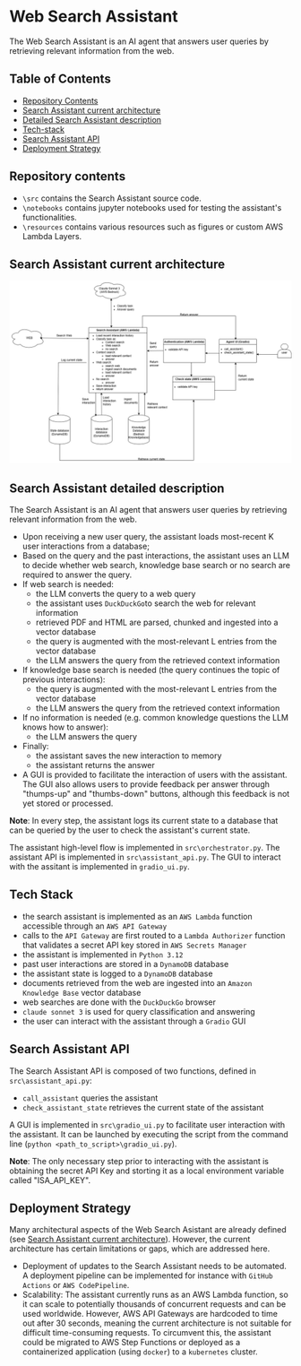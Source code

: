 # Web Search Assistant

The Web Search Assistant is an AI agent that answers user queries by retrieving relevant information from the web.

## Table of Contents

  - [Repository Contents](#Repository-contents)
  - [Search Assistant current architecture](#Search-Assistant-current-architecture)
  - [Detailed Search Assistant description](#detailed-Search-Assistant-description)
  - [Tech-stack](#Tech-stack)
  - [Search Assistant API](#Search-Assistant-API)
  - [Deployment Strategy](#Deployment-Strategy)

## Repository contents

  - `\src` contains the Search Assistant source code.
  - `\notebooks` contains jupyter notebooks used for testing the assistant's functionalities.
  - `\resources` contains various resources such as figures or custom AWS Lambda Layers.

## Search Assistant current architecture
![Internet Search Assistant schema](./resources/figures/internet-search-assistant.png)

## Search Assistant detailed description

The Search Assistant is an AI agent that answers user queries by retrieving relevant information from the web.
  - Upon receiving a new user query, the assistant loads most-recent K user interactions from a database;
  - Based on the query and the past interactions, the assistant uses an LLM to decide whether web search, knowledge base search or no search are required to answer the query.
  - If web search is needed:
    - the LLM converts the query to a web query
    - the assistant uses `DuckDuckGo`to search the web for relevant information
    - retrieved PDF and HTML are parsed, chunked and ingested into a vector database
    - the query is augmented with the most-relevant L entries from the vector database
    - the LLM answers the query from the retrieved context information
  - If knowledge base search is needed (the query continues the topic of previous interactions):
    - the query is augmented with the most-relevant L entries from the vector database
    - the LLM answers the query from the retrieved context information
  - If no information is needed (e.g. common knowledge questions the LLM knows how to answer):
    - the LLM answers the query
  - Finally:
    - the assistant saves the new interaction to memory
    - the assistant returns the answer
  - A GUI is provided to facilitate the interaction of users with the assistant. The GUI also allows users to provide feedback per answer through "thumps-up" and "thumbs-down" buttons, although this feedback is not yet stored or processed.
  
  **Note**: In every step, the assistant logs its current state to a database that can be queried by the user to check the assistant's current state.

  The assistant high-level flow is implemented in `src\orchestrator.py`.
  The assistant API is implemented in `src\assistant_api.py`.
  The GUI to interact with the assitant is implemented in `gradio_ui.py`.
   
## Tech Stack

  - the search assistant is implemented as an `AWS Lambda` function accessible through an `AWS API Gateway`
  - calls to the `API Gateway` are first routed to a `Lambda Authorizer` function that validates a secret API key stored in `AWS Secrets Manager`
  - the assistant is implemented in `Python 3.12`
  - past user interactions are stored in a `DynamoDB` database
  - the assistant state is logged to a `DynamoDB` database
  - documents retrieved from the web are ingested into an `Amazon Knowledge Base` vector database
  - web searches are done with the `DuckDuckGo` browser
  - `claude sonnet 3` is used for query classification and answering
  - the user can interact with the assistant through a `Gradio` GUI

## Search Assistant API

The Search Assistant API is composed of two functions, defined in `src\assistant_api.py`:
- `call_assistant` queries the assistant
- `check_assistant_state` retrieves the current state of the assistant

A GUI is implemented in `src\gradio_ui.py` to facilitate user interaction with the assistant. It can be launched by executing the script from the command line (`python <path_to_script>\gradio_ui.py`).

**Note**: The only necessary step prior to interacting with the assistant is obtaining the secret API Key and storting it as a local environment variable called "ISA_API_KEY".

## Deployment Strategy

Many architectural aspects of the Web Search Asistant are already defined (see [Search Assistant current architecture](#Search-Assistant-current-architecture)). However, the current architecture has certain limitations or gaps, which are addressed here.

  - Deployment of updates to the Search Assistant needs to be automated. A deployment pipeline can be implemented for instance with `GitHub Actions` or `AWS CodePipeline`.
  - Scalability: The assistant currently runs as an AWS Lambda function, so it can scale to potentially thousands of concurrent requests and can be used worldwide. However, AWS API Gateways are hardcoded to time out after 30 seconds, meaning the current architecture is not suitable for difficult time-consuming requests. To circumvent this, the assistant could be migrated to AWS Step Functions or deployed as a containerized application (using `docker`) to a `kubernetes` cluster.



